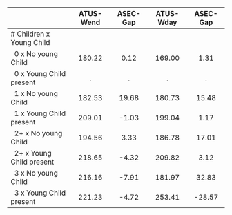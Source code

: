 
|                      |    ATUS-Wend |     ASEC-Gap |    ATUS-Wday |     ASEC-Gap |
| -------------------- | :----------: | :----------: | :----------: | :----------: |
| # Children x Young Child |              |              |              |              |
| &nbsp;&nbsp;0 x No young Child |       180.22 |         0.12 |       169.00 |         1.31 |
| &nbsp;&nbsp;0 x Young Child present |            . |            . |            . |            . |
| &nbsp;&nbsp;1 x No young Child |       182.53 |        19.68 |       180.73 |        15.48 |
| &nbsp;&nbsp;1 x Young Child present |       209.01 |        -1.03 |       199.04 |         1.17 |
| &nbsp;&nbsp;2+ x No young Child |       194.56 |         3.33 |       186.78 |        17.01 |
| &nbsp;&nbsp;2+ x Young Child present |       218.65 |        -4.32 |       209.82 |         3.12 |
| &nbsp;&nbsp;3 x No young Child |       216.16 |        -7.91 |       181.97 |        32.83 |
| &nbsp;&nbsp;3 x Young Child present |       221.23 |        -4.72 |       253.41 |       -28.57 |

